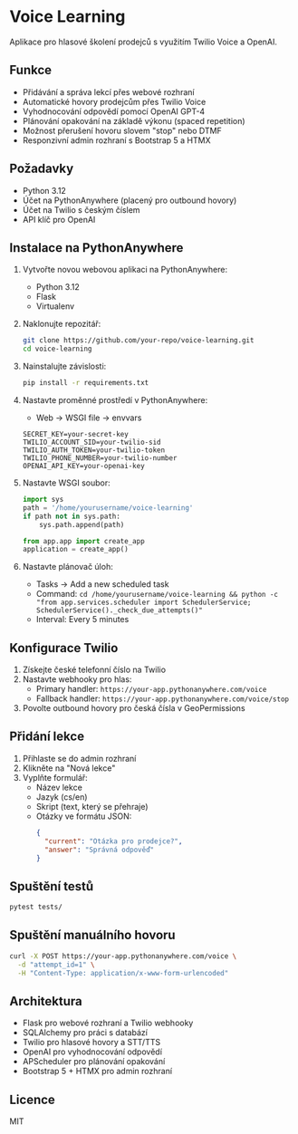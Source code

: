 # Voice Learning

Aplikace pro hlasové školení prodejců s využitím Twilio Voice a OpenAI.

## Funkce

* Přidávání a správa lekcí přes webové rozhraní
* Automatické hovory prodejcům přes Twilio Voice
* Vyhodnocování odpovědí pomocí OpenAI GPT-4
* Plánování opakování na základě výkonu (spaced repetition)
* Možnost přerušení hovoru slovem "stop" nebo DTMF
* Responzivní admin rozhraní s Bootstrap 5 a HTMX

## Požadavky

* Python 3.12
* Účet na PythonAnywhere (placený pro outbound hovory)
* Účet na Twilio s českým číslem
* API klíč pro OpenAI

## Instalace na PythonAnywhere

1. Vytvořte novou webovou aplikaci na PythonAnywhere:
   * Python 3.12
   * Flask
   * Virtualenv

2. Naklonujte repozitář:
   ```bash
   git clone https://github.com/your-repo/voice-learning.git
   cd voice-learning
   ```

3. Nainstalujte závislosti:
   ```bash
   pip install -r requirements.txt
   ```

4. Nastavte proměnné prostředí v PythonAnywhere:
   * Web → WSGI file → envvars
   ```
   SECRET_KEY=your-secret-key
   TWILIO_ACCOUNT_SID=your-twilio-sid
   TWILIO_AUTH_TOKEN=your-twilio-token
   TWILIO_PHONE_NUMBER=your-twilio-number
   OPENAI_API_KEY=your-openai-key
   ```

5. Nastavte WSGI soubor:
   ```python
   import sys
   path = '/home/yourusername/voice-learning'
   if path not in sys.path:
       sys.path.append(path)
   
   from app.app import create_app
   application = create_app()
   ```

6. Nastavte plánovač úloh:
   * Tasks → Add a new scheduled task
   * Command: `cd /home/yourusername/voice-learning && python -c "from app.services.scheduler import SchedulerService; SchedulerService()._check_due_attempts()"`
   * Interval: Every 5 minutes

## Konfigurace Twilio

1. Získejte české telefonní číslo na Twilio
2. Nastavte webhooky pro hlas:
   * Primary handler: `https://your-app.pythonanywhere.com/voice`
   * Fallback handler: `https://your-app.pythonanywhere.com/voice/stop`
3. Povolte outbound hovory pro česká čísla v GeoPermissions

## Přidání lekce

1. Přihlaste se do admin rozhraní
2. Klikněte na "Nová lekce"
3. Vyplňte formulář:
   * Název lekce
   * Jazyk (cs/en)
   * Skript (text, který se přehraje)
   * Otázky ve formátu JSON:
     ```json
     {
       "current": "Otázka pro prodejce?",
       "answer": "Správná odpověď"
     }
     ```

## Spuštění testů

```bash
pytest tests/
```

## Spuštění manuálního hovoru

```bash
curl -X POST https://your-app.pythonanywhere.com/voice \
  -d "attempt_id=1" \
  -H "Content-Type: application/x-www-form-urlencoded"
```

## Architektura

* Flask pro webové rozhraní a Twilio webhooky
* SQLAlchemy pro práci s databází
* Twilio pro hlasové hovory a STT/TTS
* OpenAI pro vyhodnocování odpovědí
* APScheduler pro plánování opakování
* Bootstrap 5 + HTMX pro admin rozhraní

## Licence

MIT 